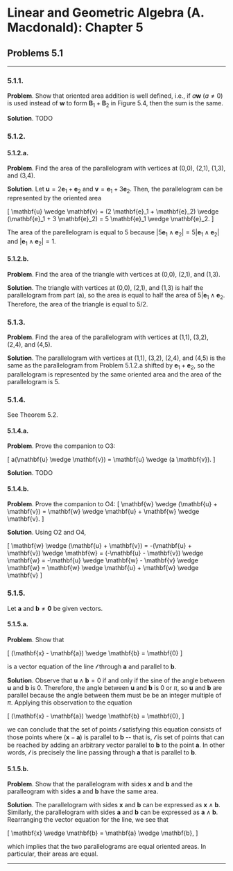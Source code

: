 Linear and Geometric Algebra (A. Macdonald): Chapter 5
======================================================

## Problems 5.1

-------------------------------------------------------------------------------

### 5.1.1.

__Problem__. Show that oriented area addition is well defined, i.e., if
$a \mathbf{w}$ ($a \ne 0$) is used instead of $\mathbf{w}$ to form
$\mathbf{B}_1 + \mathbf{B}_2$ in Figure 5.4, then the sum is the same.

__Solution__. TODO

### 5.1.2.

#### 5.1.2.a.

__Problem__. Find the area of the parallelogram with vertices at (0,0),
(2,1), (1,3), and (3,4).

__Solution__. Let $\mathbf{u} = 2 \mathbf{e}_1 + \mathbf{e}_2$ and
$\mathbf{v} = \mathbf{e}_1 + 3 \mathbf{e}_2$. Then, the parallelogram
can be represented by the oriented area

\[
\mathbf{u} \wedge \mathbf{v}
= (2 \mathbf{e}_1 + \mathbf{e}_2) \wedge (\mathbf{e}_1 + 3 \mathbf{e}_2)
= 5 \mathbf{e}_1 \wedge \mathbf{e}_2.
\]

The area of the parellelogram is equal to 5 because
$|5 \mathbf{e}_1 \wedge \mathbf{e}_2| = 5 |\mathbf{e}_1 \wedge \mathbf{e}_2|$
and $|\mathbf{e}_1 \wedge \mathbf{e}_2| = 1$.

#### 5.1.2.b.

__Problem__. Find the area of the triangle with vertices at (0,0),
(2,1), and (1,3).

__Solution__. The triangle with vertices at (0,0), (2,1), and (1,3) is half
the parallelogram from part (a), so the area is equal to half the area
of $5|\mathbf{e}_1 \wedge \mathbf{e}_2$. Therefore, the area of the triangle
is equal to 5/2.

### 5.1.3.

__Problem__. Find the area of the parallelogram with vertices at (1,1), (3,2),
(2,4), and (4,5).

__Solution__. The parallelogram with vertices at (1,1), (3,2), (2,4), and
(4,5) is the same as the parallelogram from Problem 5.1.2.a shifted by
$\mathbf{e}_1 + \mathbf{e}_2$, so the parallelogram is represented by the same
oriented area and the area of the parallelogram is 5.

### 5.1.4.

See Theorem 5.2.

#### 5.1.4.a.

__Problem__. Prove the companion to O3:

\[
a(\mathbf{u} \wedge \mathbf{v}) = \mathbf{u} \wedge (a \mathbf{v}).
\]

__Solution__. TODO

#### 5.1.4.b.

__Problem__. Prove the companion to O4:
\[
  \mathbf{w} \wedge (\mathbf{u} + \mathbf{v})
= \mathbf{w} \wedge \mathbf{u} + \mathbf{w} \wedge \mathbf{v}.
\]

__Solution__. Using O2 and O4,

\[
\mathbf{w} \wedge (\mathbf{u} + \mathbf{v})
= -(\mathbf{u} + \mathbf{v}) \wedge \mathbf{w}
= (-\mathbf{u} - \mathbf{v}) \wedge \mathbf{w}
= -\mathbf{u} \wedge \mathbf{w} - \mathbf{v} \wedge \mathbf{w}
= \mathbf{w} \wedge \mathbf{u} + \mathbf{w} \wedge \mathbf{v}
\]

### 5.1.5.

Let $\mathbf{a}$ and $\mathbf{b} \ne \mathbf{0}$ be given vectors.

#### 5.1.5.a.

__Problem__. Show that

\[
(\mathbf{x} - \mathbf{a}) \wedge \mathbf{b} = \mathbf{0}
\]

is a vector equation of the line $\mathscr{l}$ through $\mathbf{a}$ and
parallel to $\mathbf{b}$.

__Solution__. Observe that $\mathbf{u} \wedge \mathbf{b} = 0$ if and only if
the sine of the angle between $\mathbf{u}$ and $\mathbf{b}$ is 0. Therefore,
the angle between $\mathbf{u}$ and $\mathbf{b}$ is 0 or $\pi$, so $\mathbf{u}$
and $\mathbf{b}$ are parallel because the angle between them must be be an
integer multiple of $\pi$. Applying this observation to the equation

\[
(\mathbf{x} - \mathbf{a}) \wedge \mathbf{b} = \mathbf{0},
\]

we can conclude that the set of points $\mathscr{l}$ satisfying this equation
consists of those points where $(\mathbf{x} - \mathbf{a})$ is parallel
to $\mathbf{b}$ -- that is, $\mathscr{l}$ is set of points that can be reached
by adding an arbitrary vector parallel to $\mathbf{b}$ to the point
$\mathbf{a}$. In other words, $\mathscr{l}$ is precisely the line passing
through $\mathbf{a}$ that is parallel to $\mathbf{b}$.

#### 5.1.5.b.

__Problem__. Show that the parallelogram with sides $\mathbf{x}$ and
$\mathbf{b}$ and the paralleogram with sides $\mathbf{a}$ and $\mathbf{b}$
have the same area.

__Solution__. The parallelogram with sides $\mathbf{x}$ and $\mathbf{b}$
can be expressed as $\mathbf{x} \wedge \mathbf{b}$. Similarly, the
parallelogram with sides $\mathbf{a}$ and $\mathbf{b}$ can be expressed as
$\mathbf{a} \wedge \mathbf{b}$. Rearranging the vector equation for the line,
we see that

\[
\mathbf{x} \wedge \mathbf{b} = \mathbf{a} \wedge \mathbf{b},
\]

which implies that the two parallelograms are equal oriented areas. In
particular, their areas are equal.

-------------------------------------------------------------------------------
